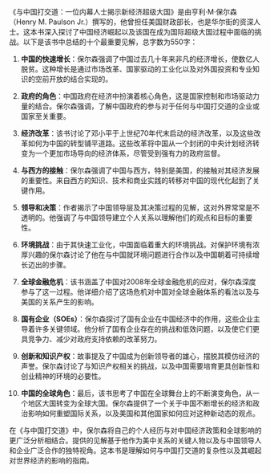 《与中国打交道：一位内幕人士揭示新经济超级大国》是由亨利·M·保尔森（Henry M. Paulson Jr.）撰写的，他曾担任美国财政部长，也是华尔街的资深人士。这本书深入探讨了中国经济崛起以及该国在成为国际超级大国过程中面临的挑战。以下是该书中总结的十个最重要见解，总字数为550字：

1. **中国的快速增长**：保尔森强调了中国过去几十年来非凡的经济增长，使数亿人脱贫。这种增长是通过市场改革、国家驱动的工业化以及对外国投资和专业知识的空前开放的结合实现的。

2. **政府的角色**：中国政府在经济中扮演着核心角色，这是国家控制和市场驱动力量的结合。保尔森强调，了解中国政府的参与对于任何与中国打交道的企业或国家至关重要。

3. **经济改革**：该书讨论了邓小平于上世纪70年代末启动的经济改革，以及这些改革如何为中国的转型铺平道路。这些改革将中国从一个封闭的中央计划经济转变为一个更加市场导向的经济体系，尽管受到强有力的政府监督。

4. **与西方的接触**：保尔森强调了中国与西方，特别是美国，的接触对其经济发展的重要性。来自西方的知识、技术和商业实践的转移对中国的现代化起到了关键作用。

5. **领导和决策**：作者揭示了中国领导层及其决策过程的见解，这对外界常常是不透明的。他强调了与中国领导建立个人关系以理解他们的观点和目标的重要性。

6. **环境挑战**：由于其快速工业化，中国面临着重大的环境挑战。对保护环境有浓厚兴趣的保尔森讨论了他在与中国就环境问题进行合作以及中国朝着可持续增长迈出的步骤。

7. **全球金融危机**：该书涵盖了中国对2008年全球金融危机的应对，保尔森深度参与了这一过程。他详细介绍了这场危机对中国对全球金融体系的看法以及与美国的关系产生的影响。

8. **国有企业（SOEs）**：保尔森探讨了国有企业在中国经济中的作用，这些企业主导着许多关键领域。他分析了国有企业存在的挑战和低效问题，以及使它们更具竞争力、减少对政府支持依赖的改革努力。

9. **创新和知识产权**：故事提及了中国成为创新领导者的雄心，摆脱其模仿经济的声誉。保尔森讨论了与知识产权相关的挑战，以及中国需要培育更具创新性和创业精神的环境的必要性。

10. **中国的全球角色**：最后，该书思考了中国在全球舞台上的不断演变角色，从一个地区大国转变为全球大国。保尔森提供了一个关于中国不断增长的经济和政治影响如何重塑国际关系，以及美国和其他国家如何应对这种新动态的观点。

在《与中国打交道》中，保尔森将自己的个人经历与对中国经济政策和全球影响的更广泛分析相结合。提供的见解基于他作为美中关系的关键人物以及与中国领导人和企业广泛合作的独特视角。这本书是理解如何与中国打交道的复杂性以及其崛起对世界经济的影响的指南。